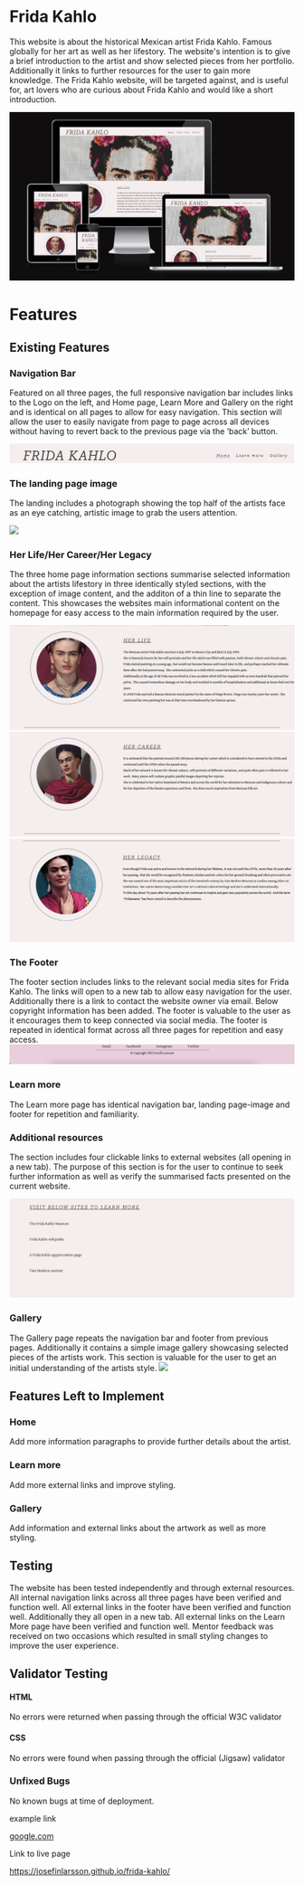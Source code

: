 # Frida Kahlo


This website is about the historical Mexican artist Frida Kahlo. Famous globally for her art as well as her lifestory. The website's intention is to give a brief introduction to the artist and show selected pieces from her portfolio. Additionally it links to further resources for the user to gain more knowledge. The Frida Kahlo website, will be targeted against, and is useful for, art lovers who are curious about Frida Kahlo and would like a short introduction.

<img src="assets/images/Responsive-device-overview.png">

# Features

## Existing Features

### Navigation Bar
Featured on all three pages, the full responsive navigation bar includes links to the Logo on the left, and Home page, Learn More and Gallery on the right and is identical on all pages to allow for easy navigation.
This section will allow the user to easily navigate from page to page across all devices without having to revert back to the previous page via the ‘back’ button.

<img src="assets/images/Navigation.png">


### The landing page image
The landing includes a photograph showing the top half of the artists face as an eye catching, artistic image to grab the users attention. 

<img src="assets/images/hero-image-screenshot.png">

### Her Life/Her Career/Her Legacy
The three home page information sections summarise selected information about the artists lifestory in three identically styled sections, with the exception of image content, and the additon of a thin line to separate the content.  This showcases the websites main informational content on the homepage for easy access to the main information required by the user.

<img src="assets/images/her-life-screenshot.png">
<img src="assets/images/her-career-screenshot.png">
<img src="assets/images/her-legacy-screenshot.png">

### The Footer
The footer section includes links to the relevant social media sites for Frida Kahlo. The links will open to a new tab to allow easy navigation for the user. Additionally there is a link to contact the website owner via email. Below copyright information has been added. 
The footer is valuable to the user as it encourages them to keep connected via social media.
The footer is repeated in identical format across all three pages for repetition and easy access.
 <img src="assets/images/footer-screenshot.png">

### Learn more
The Learn more page has identical navigation bar, landing page-image and footer for repetition and familiarity.
<!--Insert here a screen shot of whole page, see example CIS -->

### Additional resources
The section includes four clickable links to external websites (all opening in a new tab). The purpose of this section is for the user to continue to seek further information as well as verify the summarised facts presented on the current website.

<img src="assets/images/add-resources-screenshot.png">

### Gallery
The Gallery page repeats the navigation bar and footer from previous pages. Additionally it contains a simple image gallery showcasing selected pieces of the artists work. This section is valuable for the user to get an initial understanding of the artists style.
 <img src="assets/images/gallery-screenshot.png">


## Features Left to Implement

### Home
Add more information paragraphs to provide further details about the artist. 

### Learn more
Add more external links and improve styling.

### Gallery
Add information and external links about the artwork as well as more styling. 


## Testing

The website has been tested independently and through external resources.
All internal navigation links across all three pages have been verified and function well.
All external links in the footer have been verified and function well. Additionally they all open in a new tab.
All external links on the Learn More page have been verified and function well.
Mentor feedback was received on two occasions which resulted in small styling changes to improve the user experience. 


## Validator Testing

#### HTML
No errors were returned when passing through the official W3C validator

#### CSS
No errors were found when passing through the official (Jigsaw) validator


### Unfixed Bugs
No known bugs at time of deployment.





<!--In this section, you need to convince the assessor that you have conducted enough testing to legitimately believe that the site works well. Essentially, in this part you will want to go over all of your project’s features and ensure that they all work as intended, with the project providing an easy and straightforward way for the users to achieve their goals.

In addition, you should mention in this section how your project looks and works on different browsers and screen sizes.

You should also mention in this section any interesting bugs or problems you discovered during your testing, even if you haven't addressed them yet.

If this section grows too long, you may want to split it off into a separate file and link to it from here.


Unfixed Bugs
You will need to mention unfixed bugs and why they were not fixed. This section should include shortcomings of the frameworks or technologies used. Although time can be a big variable to consider, paucity of time and difficulty understanding implementation is not a valid reason to leave bugs unfixed.-->





example link

[google.com](https://google.com)




Link to live page

 https://josefinlarsson.github.io/frida-kahlo/


